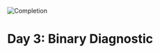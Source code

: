 
![Completion](https://img.shields.io/badge/Completed-Part%201-yellow.svg)
<h1>Day 3: Binary Diagnostic</h1>